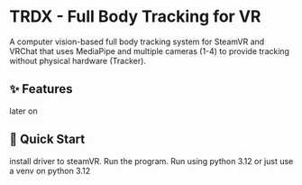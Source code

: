 # TRDX - Full Body Tracking for VR

A computer vision-based full body tracking system for SteamVR and VRChat that uses MediaPipe and multiple cameras (1-4) to provide tracking without physical hardware (Tracker).

## ✨ Features

later on 

## 🚀 Quick Start
install driver to steamVR.
Run the program.
Run using python 3.12 or just use a venv on python 3.12
